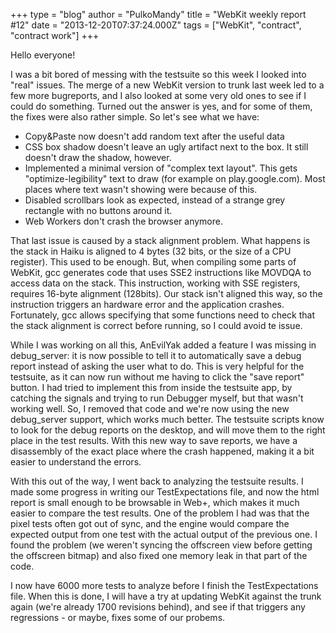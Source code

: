 +++
type = "blog"
author = "PulkoMandy"
title = "WebKit weekly report #12"
date = "2013-12-20T07:37:24.000Z"
tags = ["WebKit", "contract", "contract work"]
+++

Hello everyone!

I was a bit bored of messing with the testsuite so this week I looked into "real" issues. The merge of a new WebKit version to trunk last week led to a few more bugreports, and I also looked at some very old ones to see if I could do something. Turned out the answer is yes, and for some of them, the fixes were also rather simple. So let's see what we have:

<ul>
<li>Copy&Paste now doesn't add random text after the useful data</li>
<li>CSS box shadow doesn't leave an ugly artifact next to the box. It still doesn't draw the shadow, however.</li>
<li>Implemented a minimal version of "complex text layout". This gets "optimize-legibility" text to draw (for example on play.google.com). Most places where text wasn't showing were because of this.</li>
<li>Disabled scrollbars look as expected, instead of a strange grey rectangle with no buttons around it.</li>
<li>Web Workers don't crash the browser anymore.</li>
</ul>

That last issue is caused by a stack alignment problem. What happens is the stack in Haiku is aligned to 4 bytes (32 bits, or the size of a CPU register). This used to be enough. But, when compiling some parts of WebKit, gcc generates code that uses SSE2 instructions like MOVDQA to access data on the stack. This instruction, working with SSE registers, requires 16-byte alignment (128bits). Our stack isn't aligned this way, so the instruction triggers an hardware error and the application crashes. Fortunately, gcc allows specifying that some functions need to check that the stack alignment is correct before running, so I could avoid te issue.


While I was working on all this, AnEvilYak added a feature I was missing in debug_server: it is now possible to tell it to automatically save a debug report instead of asking the user what to do. This is very helpful for the testsuite, as it can now run without me having to click the "save report" button. I had tried to implement this from inside the testsuite app, by catching the signals and trying to run Debugger myself, but that wasn't working well. So, I removed that code and we're now using the new debug_server support, which works much better. The testsuite scripts know to look for the debug reports on the desktop, and will move them to the right place in the test results. With this new way to save reports, we have a disassembly of the exact place where the crash happened, making it a bit easier to understand the errors.

With this out of the way, I went back to analyzing the testsuite results. I made some progress in writing our TestExpectations file, and now the html report is small enough to be browsable in Web+, which makes it much easier to compare the test results. One of the problem I had was that the pixel tests often got out of sync, and the engine would compare the expected output from one test with the actual output of the previous one. I found the problem (we weren't syncing the offscreen view before getting the offscreen bitmap) and also fixed one memory leak in that part of the code.

I now have 6000 more tests to analyze before I finish the TestExpectations file. When this is done, I will have a try at updating WebKit against the trunk again (we're already 1700 revisions behind), and see if that triggers any regressions - or maybe, fixes some of our probems.